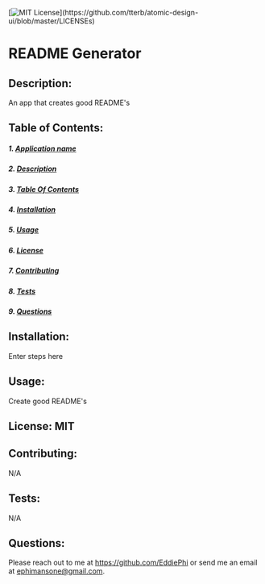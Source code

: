 [![MIT License](https://img.shields.io/apm/l/atomic-design-ui.svg?)](https://github.com/tterb/atomic-design-ui/blob/master/LICENSEs) 

  <a name="title"></a>
  # README Generator

  <a name="description"></a>
  ## Description: 
  An app that creates good README's
  
  <a name="toc"></a>
  ## Table of Contents:
  ##### 1. [Application name](#title)
  ##### 2. [Description](#description)
  ##### 3. [Table Of Contents](#toc)
  ##### 4. [Installation](#installation)
  ##### 5. [Usage](#usage)
  ##### 6. [License](#license)
  ##### 7. [Contributing](#contributing)
  ##### 8. [Tests](#tests)
  ##### 9. [Questions](#questions)

  <a name="installation"></a>
  ## Installation: 
  Enter steps here
  
  <a name="usage"></a>
  ## Usage: 
  Create good README's
  
  <a name="license"></a>
  ## License: MIT
  
  <a name="contributing"></a>
  ## Contributing: 
  N/A
  
  <a name="tests"></a>
  ## Tests: 
  N/A
  
  <a name="questions"></a>
  ## Questions:
  Please reach out to me at https://github.com/EddiePhi or send me an email at ephimansone@gmail.com. 

